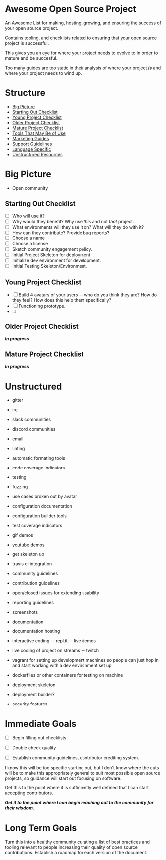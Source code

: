 # Awesome Open Source Project
An Awesome List for making, hosting, growing, and ensuring the success of your open source project.

Contains tooling, and checklists related to ensuring that your open source project is successful.

This gives you an eye for where your project needs to evolve to in order to mature and be succesful.

Too many guides are too static in their analysis of where your project ***is*** and where your project needs to wind up.

# Structure
- [Big Picture](#big-picture)
- [Starting Out Checklist](#starting-out-checklist)
- [Young Project Checklist](#young-project-checklist)
- [Older Project Checklist](#older-project-checklist)
- [Mature Project Checklist](#mature-project-checklist)
- [Tools That May Be of Use](#tools-that-may-be-of-use)
- [Marketing Guides](#marketing-guides)
- [Support Guidelines](#support-guidelines)
- [Language Specific](#language-specific)
- [Unstructured Resources](#unstructured)

# Big Picture
* Open community

## Starting Out Checklist
- [ ] Who will use it?
- [ ] Why would they benefit?  Why use *this* and not *that* project.
- [ ] What environments will they use it on? What will they do with it?
- [ ] How can they contribute? Provide bug reports?
- [ ] Choose a name
- [ ] Choose a license
- [ ] Sketch community engagement policy.
- [ ] Initial Project Skeleton for deployment
- [ ] Initialize dev environment for development.
- [ ] Initial Testing Skeleton/Environment.

## Young Project Checklist
- [ ] Build 4 avatars of your users -- who do you think they are?  How do they feel?  How does this help them specifically?
- [ ] Functioning prototype.
- [ ]

## Older Project Checklist
***In progress***

## Mature Project Checklist
***In progress***

# Unstructured
* gitter
* irc
* slack communities
* discord communities
* email

* linting
* automatic formating tools
* code coverage indicators
* testing
* fuzzing
* use cases broken out by avatar
* configuration documentation
* configuration builder tools
* test coverage indicators
* gif demos
* youtube demos
* get skeleton up
* travis ci integration
* community guidelines
* contribution guidelines
* open/closed issues for extending usability
* reporting guidelines
* screenshots
* documentation
* documentation hosting
* interactive coding -- repl.it -- live demos
* live coding of project on streams -- twitch
* vagrant for setting up development machines so people can just hop in and start working with a dev environment set up
* dockerfiles or other containers for testing on machine
* deployment skeleton
* deployment builder?
* security features

# Immediate Goals
- [ ] Begin filling out checklists
- [ ] Double check quality
- [ ] Establish community guidelines, contributor crediting system.


I know this will be too specific starting out, but I don't know where the cuts will be to make this appropriately general to suit most possible open source projects, so guidance will start out focusing on software.

Get this to the point where it is sufficiently well defined that I can start accepting contributors.


***Get it to the point where I can begin reaching out to the community for their wisdom.***

# Long Term Goals
Turn this into a healthy community curating a list of best practices and tooling relevant to people increasing their quality of open source contributions.
Establish a roadmap for each version of the document.
